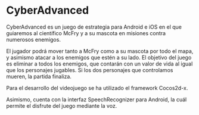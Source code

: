 # CyberAdvanced

CyberAdvanced es un juego de estrategia para Android e iOS en el que guiaremos al científico McFry y a su mascota en misiones contra numerosos enemigos. 

El jugador podrá mover tanto a McFry como a su mascota por todo el mapa, y asimismo atacar a los enemigos que estén a su lado. El objetivo del juego es eliminar a todos los enemigos, que contarán con un valor de vida al igual que los personajes jugables. Si los dos personajes que controlamos mueren, la partida finaliza.

Para el desarrollo del videojuego se ha utilizado el framework Cocos2d-x. 

Asimismo, cuenta con la interfaz SpeechRecognizer para Android, la cuál permite el disfrute del juego mediante la voz.
